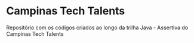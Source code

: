 # Campinas Tech Talents


Repositório com os códigos criados ao longo da trilha Java - Assertiva do Campinas Tech Talents 
